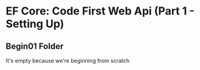 # EF Core: Code First Web Api (Part 1 - Setting Up)

## Begin01 Folder

It's empty because we're beginning from scratch
